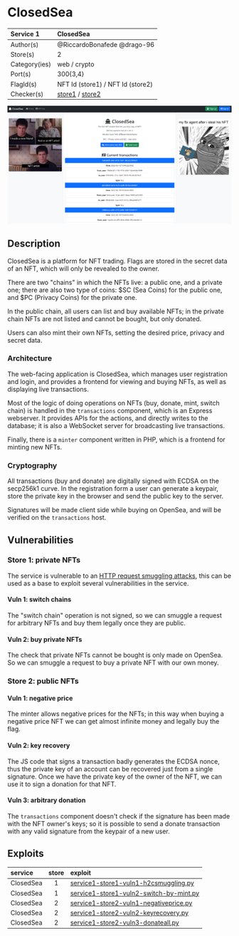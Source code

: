 # ClosedSea

| Service 1     | ClosedSea                                                           |
| :------------ | :------------------------------------------------------------------ |
| Author(s)     | @RiccardoBonafede @drago-96                                         |
| Store(s)      | 2                                                                   |
| Category(ies) | web / crypto                                                        |
| Port(s)       | 300{3,4}                                                            |
| FlagId(s)     | NFT Id (store1) / NFT Id (store2)                                   |
| Checker(s)    | [store1](/checkers/0/checker.py) / [store2](/checkers/1/checker.py) |

![](../../img/closedea.png)

## Description

ClosedSea is a platform for NFT trading. Flags are stored in the secret data of an NFT, which will only be revealed to the owner.

There are two "chains" in which the NFTs live: a public one, and a private one; there are also two type of coins: $SC (Sea Coins) for the public one, and $PC (Privacy Coins) for the private one.

In the public chain, all users can list and buy available NFTs; in the private chain NFTs are not listed and cannot be bought, but only donated.

Users can also mint their own NFTs, setting the desired price, privacy and secret data.

### Architecture

The web-facing application is ClosedSea, which manages user registration and login, and provides a frontend for viewing and buying NFTs, as well as displaying live transactions.

Most of the logic of doing operations on NFTs (buy, donate, mint, switch chain) is handled in the `transactions` component, which is an Express webserver. It provides APIs for the actions, and directly writes to the database; it is also a WebSocket server for broadcasting live transactions.

Finally, there is a `minter` component written in PHP, which is a frontend for minting new NFTs.

### Cryptography

All transactions (buy and donate) are digitally signed with ECDSA on the secp256k1 curve. In the registration form a user can generate a keypair, store the private key in the browser and send the public key to the server.

Signatures will be made client side while buying on OpenSea, and will be verified on the `transactions` host.

## Vulnerabilities

### Store 1: private NFTs

The service is vulnerable to an [HTTP request smuggling attacks](https://portswigger.net/web-security/request-smuggling), this can be used as a base to exploit several vulnerabilities in the service. 

#### Vuln 1: switch chains

The "switch chain" operation is not signed, so we can smuggle a request for arbitrary NFTs and buy them legally once they are public.

#### Vuln 2: buy private NFTs

The check that private NFTs cannot be bought is only made on OpenSea. So we can smuggle a request to buy a private NFT with our own money.

### Store 2: public NFTs

#### Vuln 1: negative price

The minter allows negative prices for the NFTs; in this way when buying a negative price NFT we can get almost infinite money and legally buy the flag.

#### Vuln 2: key recovery

The JS code that signs a transaction badly generates the ECDSA nonce, thus the private key of an account can be recovered just from a single signature. Once we have the private key of the owner of the NFT, we can use it to sign a donation for that NFT.

#### Vuln 3: arbitrary donation

The `transactions` component doesn't check if the signature has been made with the NFT owner's keys; so it is possible to send a donate transaction with any valid signature from the keypair of a new user.

## Exploits

| service   | store | exploit                                                                                      |
| :-------- | :---: | :------------------------------------------------------------------------------------------- |
| ClosedSea |   1   | [service1-store1-vuln1-h2csmuggling.py](/exploits/service1-store1-vuln1-h2csmuggling.py)     |
| ClosedSea |   1   | [service1-store1-vuln2-switch-by-mint.py](/exploits/service1-store1-vuln2-switch-by-mint.py) |
| ClosedSea |   2   | [service1-store2-vuln1-negativeprice.py](/exploits/service1-store2-vuln1-negativeprice.py)   |
| ClosedSea |   2   | [service1-store2-vuln2-keyrecovery.py](/exploits/service1-store2-vuln2-keyrecovery.py)       |
| ClosedSea |   2   | [service1-store2-vuln3-donateall.py](/exploits/service1-store2-vuln3-donateall.py)           |

